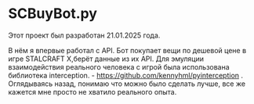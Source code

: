 # SCBuyBot.py
Этот проект был разработан 21.01.2025 года.

В нём я впервые работал с API. Бот покупает вещи по дешевой цене в игре STALCRAFT X,берёт данные из их API. 
Для эмуляции взаимодействия реального человека с игрой была использована библиотека interception. - https://github.com/kennyhml/pyinterception .
Оглядываясь назад, понимаю что можно было сделать лучше, все же кажется мне просто не хватило реального опыта.
